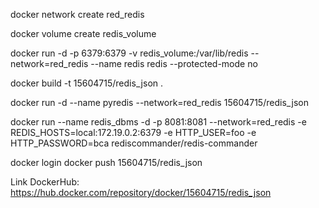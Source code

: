 docker network create red_redis

docker volume create redis_volume

docker run -d -p 6379:6379 -v redis_volume:/var/lib/redis --network=red_redis --name redis redis --protected-mode no

docker build -t 15604715/redis_json .

docker run -d --name pyredis --network=red_redis 15604715/redis_json

docker run --name redis_dbms -d -p 8081:8081 --network=red_redis -e REDIS_HOSTS=local:172.19.0.2:6379 -e HTTP_USER=foo -e HTTP_PASSWORD=bca rediscommander/redis-commander


docker login 
docker push 15604715/redis_json

Link DockerHub: https://hub.docker.com/repository/docker/15604715/redis_json 